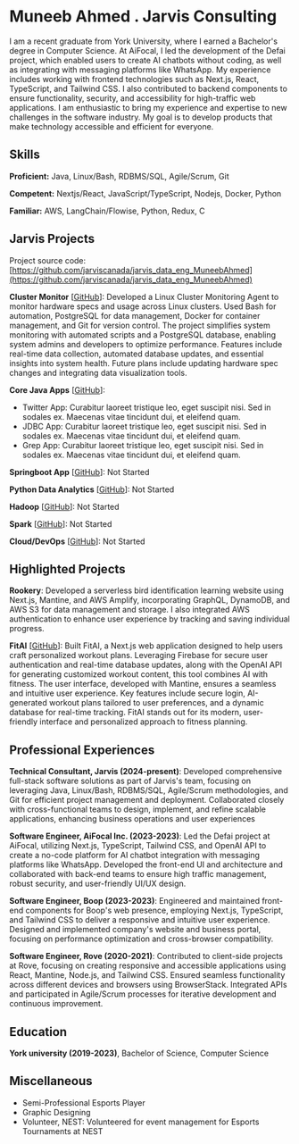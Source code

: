 # Muneeb Ahmed . Jarvis Consulting

I am a recent graduate from York University, where I earned a Bachelor's degree in Computer Science. At AiFocal, I led the development of the Defai project, which enabled users to create AI chatbots without coding, as well as integrating with messaging platforms like WhatsApp. My experience includes working with frontend technologies such as Next.js, React, TypeScript, and Tailwind CSS. I also contributed to backend components to ensure functionality, security, and accessibility for high-traffic web applications. I am enthusiastic to bring my experience and expertise to new challenges in the software industry. My goal is to develop products that make technology accessible and efficient for everyone.

## Skills

**Proficient:** Java, Linux/Bash, RDBMS/SQL, Agile/Scrum, Git

**Competent:** Nextjs/React, JavaScript/TypeScript, Nodejs, Docker, Python

**Familiar:** AWS, LangChain/Flowise, Python, Redux, C

## Jarvis Projects

Project source code: [https://github.com/jarviscanada/jarvis_data_eng_MuneebAhmed](https://github.com/jarviscanada/jarvis_data_eng_MuneebAhmed)


**Cluster Monitor** [[GitHub](https://github.com/jarviscanada/jarvis_data_eng_MuneebAhmed/tree/masterhttps://github.com/jarviscanada/jarvis_data_eng_MuneebAhmed/tree/main/linux_sql)]: Developed a Linux Cluster Monitoring Agent to monitor hardware specs and usage across Linux clusters. Used Bash for automation, PostgreSQL for data management, Docker for container management, and Git for version control. The project simplifies system monitoring with automated scripts and a PostgreSQL database, enabling system admins and developers to optimize performance. Features include real-time data collection, automated database updates, and essential insights into system health. Future plans include updating hardware spec changes and integrating data visualization tools.

**Core Java Apps** [[GitHub](https://github.com/jarviscanada/jarvis_data_eng_MuneebAhmed/tree/master/core_java)]:
      
  - Twitter App: Curabitur laoreet tristique leo, eget suscipit nisi. Sed in sodales ex. Maecenas vitae tincidunt dui, et eleifend quam.
  - JDBC App: Curabitur laoreet tristique leo, eget suscipit nisi. Sed in sodales ex. Maecenas vitae tincidunt dui, et eleifend quam.
  - Grep App: Curabitur laoreet tristique leo, eget suscipit nisi. Sed in sodales ex. Maecenas vitae tincidunt dui, et eleifend quam.

**Springboot App** [[GitHub](https://github.com/jarviscanada/jarvis_data_eng_MuneebAhmed/tree/master/springboot)]: Not Started

**Python Data Analytics** [[GitHub](https://github.com/jarviscanada/jarvis_data_eng_MuneebAhmed/tree/master/python_data_anlytics)]: Not Started

**Hadoop** [[GitHub](https://github.com/jarviscanada/jarvis_data_eng_MuneebAhmed/tree/master/hadoop)]: Not Started

**Spark** [[GitHub](https://github.com/jarviscanada/jarvis_data_eng_MuneebAhmed/tree/master/spark)]: Not Started

**Cloud/DevOps** [[GitHub](https://github.com/jarviscanada/jarvis_data_eng_MuneebAhmed/tree/master/cloud_devops)]: Not Started


## Highlighted Projects
**Rookery**: Developed a serverless bird identification learning website using Next.js, Mantine, and AWS Amplify, incorporating GraphQL, DynamoDB, and AWS S3 for data management and storage. I also integrated AWS authentication to enhance user experience by tracking and saving individual progress.

**FitAI** [[GitHub](https://github.com/ryzzer0/FitAI)]: Built FitAI, a Next.js web application designed to help users craft personalized workout plans. Leveraging Firebase for secure user authentication and real-time database updates, along with the OpenAI API for generating customized workout content, this tool combines AI with fitness. The user interface, developed with Mantine, ensures a seamless and intuitive user experience. Key features include secure login, AI-generated workout plans tailored to user preferences, and a dynamic database for real-time tracking. FitAI stands out for its modern, user-friendly interface and personalized approach to fitness planning.


## Professional Experiences

**Technical Consultant, Jarvis (2024-present)**: Developed comprehensive full-stack software solutions as part of Jarvis's team, focusing on leveraging Java, Linux/Bash, RDBMS/SQL, Agile/Scrum methodologies, and Git for efficient project management and deployment. Collaborated closely with cross-functional teams to design, implement, and refine scalable applications, enhancing business operations and user experiences

**Software Engineer, AiFocal Inc. (2023-2023)**: Led the Defai project at AiFocal, utilizing Next.js, TypeScript, Tailwind CSS, and OpenAI API to create a no-code platform for AI chatbot integration with messaging platforms like WhatsApp. Developed the front-end UI and architecture and collaborated with back-end teams to ensure high traffic management, robust security, and user-friendly UI/UX design.

**Software Engineer, Boop (2023-2023)**: Engineered and maintained front-end components for Boop's web presence, employing Next.js, TypeScript, and Tailwind CSS to deliver a responsive and intuitive user experience. Designed and implemented company's website and business portal, focusing on performance optimization and cross-browser compatibility.

**Software Engineer, Rove (2020-2021)**: Contributed to client-side projects at Rove, focusing on creating responsive and accessible applications using React, Mantine, Node.js, and Tailwind CSS. Ensured seamless functionality across different devices and browsers using BrowserStack. Integrated APIs and participated in Agile/Scrum processes for iterative development and continuous improvement.


## Education
**York university (2019-2023)**, Bachelor of Science, Computer Science


## Miscellaneous
- Semi-Professional Esports Player
- Graphic Designing
- Volunteer, NEST: Volunteered for event management for Esports Tournaments at NEST